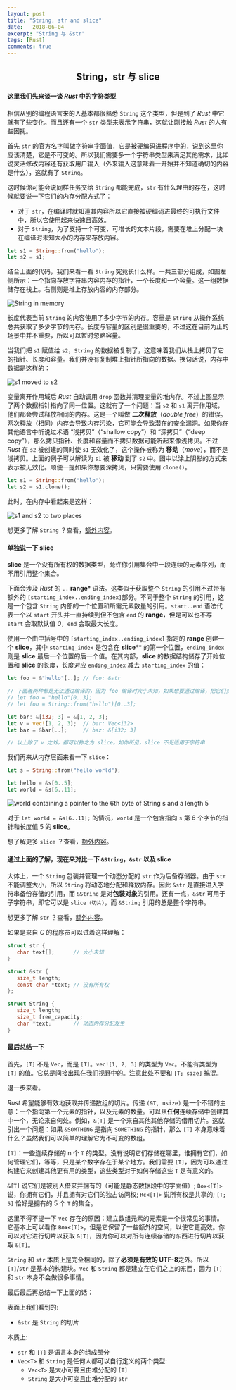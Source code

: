 ```yaml
---
layout: post
title: "String, str and slice"
date:   2018-06-04
excerpt: "String 与 &str"
tags: [Rust]
comments: true
---
```


<center><h2>String，str 与 slice</h2></center>

<!--more-->

#### 这里我们先来谈一谈 *Rust* 中的字符类型

相信从别的编程语言来的人基本都很熟悉 `String` 这个类型，但是到了 *Rust* 中它就有了些变化。而且还有一个 `str` 类型来表示字符串，这就让刚接触 *Rust* 的人有些困扰。

首先 `str` 的官方名字叫做字符串字面值，它是被硬编码进程序中的，说到这里你应该清楚，它是不可变的。所以我们需要多一个字符串类型来满足其他需求，比如说灵活修改内容还有获取用户输入（外来输入这意味着一开始并不知道确切的内容是什么），这就有了 `String`。

这时候你可能会说同样任务交给 `String` 都能完成，`str` 有什么理由的存在，这时候就要说一下它们的内存分配方式了：

- 对于 `str`，在编译时就知道其内容所以它直接被硬编码进最终的可执行文件中，所以它使用起来快速且高效。
- 对于 `String`，为了支持一个可变，可增长的文本片段，需要在堆上分配一块在编译时未知大小的内存来存放内容。

```rust
let s1 = String::from("hello");
let s2 = s1;
```

结合上面的代码，我们来看一看 `String` 究竟长什么样。一共三部分组成，如图左侧所示：一个指向存放字符串内容内存的指针，一个长度和一个容量。这一组数据储存在栈上。右侧则是堆上存放内容的内存部分。

![String in memory](https://uvwvu.xyz/usr/uploads/2018/07/96721258.svg)

长度代表当前 `String` 的内容使用了多少字节的内存。容量是 `String` 从操作系统总共获取了多少字节的内存。长度与容量的区别是很重要的，不过这在目前为止的场景中并不重要，所以可以暂时忽略容量。

当我们把 `s1` 赋值给 `s2`，`String` 的数据被复制了，这意味着我们从栈上拷贝了它的指针、长度和容量。我们并没有复制堆上指针所指向的数据。换句话说，内存中数据是这样的：

![s1 moved to s2](https://uvwvu.xyz/usr/uploads/2018/07/1189791748.svg)

变量离开作用域后 *Rust* 自动调用 `drop` 函数并清理变量的堆内存。不过上图显示了两个数据指针指向了同一位置。这就有了一个问题：当 `s2` 和 `s1` 离开作用域，他们都会尝试释放相同的内存。这是一个叫做 **二次释放**（*double free*）的错误。两次释放（相同）内存会导致内存污染，它可能会导致潜在的安全漏洞。如果你在其他语言中听说过术语 “浅拷贝”（“shallow copy”）和 “深拷贝”（“deep copy”），那么拷贝指针、长度和容量而不拷贝数据可能听起来像浅拷贝。不过 *Rust* 在 `s2` 被创建的同时使 `s1` 无效化了，这个操作被称为 **移动**（*move*），而不是浅拷贝。上面的例子可以解读为 `s1` 被 **移动** 到了 `s2` 中。图中以涂上阴影的方式来表示被无效化。顺便一提如果你想要深拷贝，只需要使用 `clone()`。

```rust
let s1 = String::from("hello");
let s2 = s1.clone();
```

此时，在内存中看起来是这样：

![s1 and s2 to two places](https://uvwvu.xyz/usr/uploads/2018/07/3155458848.svg)

想更多了解 `String` ？查看，[额外内容](https://doc.rust-lang.org/book/second-edition/ch04-01-what-is-ownership.html)。

#### 单独说一下 **slice**

**slice** 是一个没有所有权的数据类型，允许你引用集合中一段连续的元素序列，而不用引用整个集合。

下面会涉及 *Rust* 的 `..` **range*** 语法。这类似于获取整个 `String` 的引用不过带有额外的 `[starting_index..ending_index]`部分。不同于整个 `String` 的引用，这是一个包含 `String` 内部的一个位置和所需元素数量的引用。`start..end` 语法代表一个以 `start` 开头并一直持续到但不包含 `end` 的 **range**，但是可以也不写 `start` 会取默认值 *0*，`end` 会取最大长度。

使用一个由中括号中的 `[starting_index..ending_index]` 指定的 **range** 创建一个 **slice**，其中 `starting_index` 是包含在 **slice**** 的第一个位置，`ending_index` 则是 **slice** 最后一个位置的后一个值。在其内部，**slice** 的数据结构储存了开始位置和 **slice** 的长度，长度对应 `ending_index` 减去 `starting_index` 的值：

```rust
let foo = &"hello"[..]; // foo: &str

// 下面着两种都是无法通过编译的，因为 foo 编译时大小未知，如果想要通过编译，把它们变成引用就可以了
// let foo = "hello"[0..3];            
// let foo = String::from("hello")[0..3];   

let bar: &[i32; 3] = &[1, 2, 3];
let v = vec![1, 2, 3];  // bar: Vec<i32>
let baz = &bar[..];     // baz: &[i32; 3]

// 以上除了 v 之外，都可以称之为 slice。如你所见，slice 不光适用于字符串
```

我们再来从内存层面来看一下 `slice`：

```rust
let s = String::from("hello world");

let hello = &s[0..5];
let world = &s[6..11];
```

![world containing a pointer to the 6th byte of String s and a length 5](https://uvwvu.xyz/usr/uploads/2018/07/581699634.svg)

对于 `let world = &s[6..11];` 的情况，`world` 是一个包含指向 `s` 第 6 个字节的指针和长度值 5 的 **slice**。

想了解更多 `slice` ？查看，[额外内容](https://doc.rust-lang.org/book/second-edition/ch04-03-slices.html)。

#### 通过上面的了解，现在来对比一下 `&String`，`&str` 以及 **slice**

大体上，一个 `String` 包装并管理一个动态分配的 `str` 作为后备存储器。由于 `str` 不能调整大小，所以 `String` 将动态地分配和释放内存。因此 `&str` 是直接进入字符串备份存储的引用，而 `&String` 是对**包装对象**的引用。还有一点，`&str` 可用于子字符串，即它可以是 `slice（切片）`，而 `&String` 引用的总是整个字符串。

想更多了解 `str` ？查看，[额外内容](https://doc.rust-lang.org/book/second-edition/ch19-04-advanced-types.html#dynamically-sized-types--sized)。

如果是来自 *C* 的程序员可以试着这样理解：

```c
struct str {
   char text[];      // 大小未知
}

struct &str {
   size_t length; 
   const char *text; // 没有所有权
};

struct String {
   size_t length; 
   size_t free_capacity; 
   char *text;       // 动态内存分配发生
}
```

#### 最后总结一下

首先，`[T]` 不是 `Vec`，而是 `[T]`。`vec![1, 2, 3]` 的类型为 `Vec`。不能有类型为 `[T]` 的值。它总是间接出现在我们视野中的。注意此处不要和 `[T; size]` 搞混。

退一步来看。

*Rust* 希望能够有效地获取并传递数组的切片。传递 `(&T, usize)` 是一个不错的主意：一个指向第一个元素的指针，以及元素的数量。可以从**任何**连续存储中创建其中一个，无论来自何处。例如，`&[T]` 是一个来自其他其他存储的借用切片。这就引出一个问题：如果 `&SOMTHING` 是指向 `SOMETHING` 的指针，那么 `[T]` 本身意味着什么？虽然我们可以简单的理解它为不可变的数组。

`[T]`：一些连续存储的 n 个 `T` 的类型。没有说明它们存储在哪里，谁拥有它们，如何管理它们，等等，只是某个数字存在于某个地方。我们需要 `[T]`，因为可以通过构建它来创建其他更有用的类型，这些类型对于如何存储这些 `T` 是有意义的。

`&[T]` 说它们是被别人借来并拥有的（可能是静态数据段中的字面值）; `Box<[T]>` 说，你拥有它们，并且拥有对它们的独占访问权; `Rc<[T]>` 说所有权是共享的; `[T; 5]` 恰好是拥有的 5 个 `T` 的集合。

这里不得不提一下 `Vec` 存在的原因：建立数组元素的元素是一个很常见的事情。它基本上可以看作 `Box<[T]>`，但是它保留了一些额外的空间，以使它更高效。你可以对它进行切片以获取 `&[T]`，因为你可以对所有连续存储的东西进行切片以获取 `&[T]`。

`String` 和 `str` 本质上是完全相同的，除了**必须是有效的 UTF-8**之外。所以 `[T]`/`str` 是基本的构建块。`Vec` 和 `String` 都是建立在它们之上的东西，因为 `[T]` 和 `str` 本身不会做很多事情。

最后最后再总结一下上面的话：

表面上我们看到的:

- `&str` 是 `String` 的切片

本质上:

- `str` 和 `[T]` 是语言本身的组成部分
- `Vec<T>` 和 `String` 是任何人都可以自行定义的两个类型:
  - `Vec<T>` 是大小可变且由堆分配的 `[T]`
  - `String` 是大小可变且由堆分配的 `str`